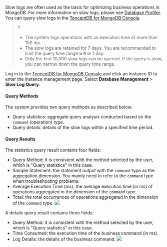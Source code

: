 Slow logs are often used as the basis for optimizing business operations in MongoDB. For more information on slow logs, please see [Database Profiler](https://docs.mongodb.com/manual/tutorial/manage-the-database-profiler/). You can query slow logs in the [TencentDB for MongoDB Console](https://console.cloud.tencent.com/mongodb).

>?
>- The system logs operations with an execution time of more than 100 ms.
>- The slow logs are retained for 7 days. You are recommended to limit the query time range within 1 day.
>- Only the first 10,000 slow logs can be queried. If the query is slow, you can narrow down the query time range.


Log in to the [TencentDB for MongoDB Console](https://console.cloud.tencent.com/mongodb) and click an instance ID to enter the instance management page. Select **Database Management** > **Slow Log Query**.

#### Query Methods 
The system provides two query methods as described below:
- Query statistics: aggregate query analysis conducted based on the `command` (operation) type.
- Query details: details of the slow logs within a specified time period.

#### Query Results
The statistics query result contains four fields:
- Query Method: it is consistent with the method selected by the user, which is "Query statistics" in this case.
- Sample Statement: the statement output with the `command` type as the aggregation dimension. You mainly need to refer to the `command` type when troubleshooting problems.
- Average Execution Time (ms): the average execution time (in ms) of operations aggregated in the dimension of the `command` type.
- Total: the total occurrences of operations aggregated in the dimension of the `command` type.
![](https://main.qcloudimg.com/raw/07a66dab61f3842de50b400faf3b08d5.png)


A details query result contains three fields:
- Query Method: it is consistent with the method selected by the user, which is "Query statistics" in this case.
- Time Consumed: the execution time of the business command (in ms).
- Log Details: the details of the business command.
![](https://main.qcloudimg.com/raw/e063ea622dbd6bb8b73d4b488a33d2ae.png)
